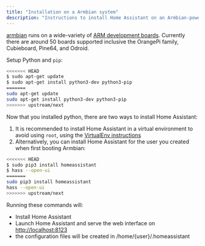 ```yaml
---
title: "Installation on a Armbian system"
description: "Instructions to install Home Assistant on an Armbian-powered systems."
---
```


[armbian](https://www.armbian.com) runs on a wide-variety of [ARM development boards](https://www.armbian.com/download/). Currently there are around 50 boards supported inclusive the OrangePi family, Cubieboard, Pine64, and Odroid.

Setup Python and `pip`:

```bash
<<<<<<< HEAD
$ sudo apt-get update
$ sudo apt-get install python3-dev python3-pip
=======
sudo apt-get update
sudo apt-get install python3-dev python3-pip
>>>>>>> upstream/next
```

Now that you installed python, there are two ways to install Home Assistant:
1. It is recommended to install Home Assistant in a virtual environment to avoid using `root`, using the [VirtualEnv instructions](/docs/installation/virtualenv/)
2. Alternatively, you can install Home Assistant for the user you created when first booting Armbian:

```bash
<<<<<<< HEAD
$ sudo pip3 install homeassistant
$ hass --open-ui
=======
sudo pip3 install homeassistant
hass --open-ui
>>>>>>> upstream/next
```

Running these commands will:

 - Install Home Assistant
 - Launch Home Assistant and serve the web interface on [http://localhost:8123](http://localhost:8123)
 - the configuration files will be created in /home/{user}/.homeassistant
 
 
